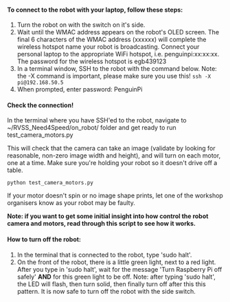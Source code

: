 #### To connect to the robot with your laptop, follow these steps:
1. Turn the robot on with the switch on it's side.
2. Wait until the WMAC address appears on the robot's OLED screen. The final 6 characters of the WMAC address (xxxxxx) will complete the wireless hotspot name your robot is broadcasting. Connect your personal laptop to the appropriate WiFi hotspot, i.e. penguinpi:xx:xx:xx. The password for the wireless hotspot is egb439123
3. In a terminal window, SSH to the robot with the command below. Note: the -X command is important, please make sure you use this!
```ssh -X pi@192.168.50.5```
5. When prompted, enter password: PenguinPi 

#### Check the connection!
In the terminal where you have SSH'ed to the robot, navigate to ~/RVSS_Need4Speed/on_robot/ folder and get ready to run test_camera_motors.py

This will check that the camera can take an image (validate by looking for reasonable, non-zero image width and height), and will turn on each motor, one at a time. Make sure you're holding your robot so it doesn't drive off a table. 

``` python test_camera_motors.py ```

If your motor doesn't spin or no image shape prints, let one of the workshop organisers know as your robot may be faulty.

**Note: if you want to get some initial insight into how control the robot camera and motors, read through this script to see how it works.**

#### How to turn off the robot:
1. In the terminal that is connected to the robot, type 'sudo halt'.
2. On the front of the robot, there is a little green light, next to a red light. After you type in 'sudo halt', wait for the message 'Turn Raspberry Pi off safely' **AND** for this green light to be off. Note: after typing 'sudo halt', the LED will flash, then turn solid, then finally turn off after this this pattern. It is now safe to turn off the robot with the side switch.
